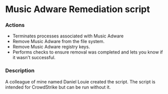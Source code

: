 # Music Adware Remediation script

### Actions
- Terminates processes associated with Music Adware
- Remove Music Adware from the file system.
- Remove Music Adware registry keys.
- Performs checks to ensure removal was completed and lets you know if it wasn't successful.

### Description

A colleague of mine named Daniel Louie created the script. The script is intended for CrowdStrike but can be run without it.
